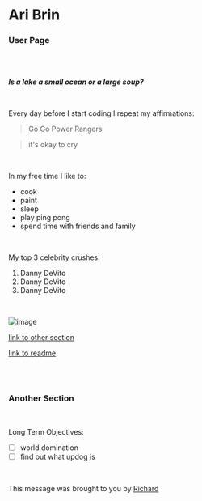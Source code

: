 # Ari Brin 
### User Page

<br />
<br />


***Is a lake a small ocean or a large soup?***

<br />



Every day before I start coding I repeat my affirmations:

> Go Go Power Rangers


> it's okay to cry
<br />

In my free time I like to:
- cook
- paint
- sleep
- play ping pong
- spend time with friends and family

<br />

My top 3 celebrity crushes:
1. Danny DeVito
2. Danny DeVito
3. Danny DeVito
<br />

![image](https://encrypted-tbn0.gstatic.com/images?q=tbn:ANd9GcTIkxEXSFZ6lCZ0p-2KBgt0_eOPDDMuc5xefA&usqp=CAU)

[link to other section](https://github.com/aribrin/gitpages/edit/markleft/index.md#another-section)

[link to readme](README.md)

<br />
<br />

### Another Section

<br />

Long Term Objectives:
- [ ] world domination
- [ ] find out what updog is

<br />

This message was brought to you by [Richard](https://www.youtube.com/watch?v=dQw4w9WgXcQ)


